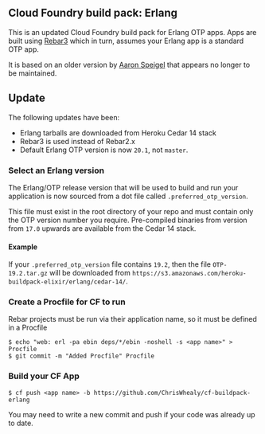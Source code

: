 ## Cloud Foundry build pack: Erlang

This is an updated Cloud Foundry build pack for Erlang OTP apps. Apps are built using [Rebar3](http://www.rebar3.org/) which in turn, assumes your Erlang app is a standard OTP app.

It is based on an older version by [Aaron Speigel](https://github.com/spiegela/cf-buildpack-erlang) that appears no longer to be maintained.

## Update

The following updates have been:

* Erlang tarballs are downloaded from Heroku Cedar 14 stack
* Rebar3 is used instead of Rebar2.x
* Default Erlang OTP version is now `20.1`, not `master`.

### Select an Erlang version

The Erlang/OTP release version that will be used to build and run your application is now sourced from a dot file called `.preferred_otp_version`.

This file must exist in the root directory of your repo and must contain only the OTP version number you require.  Pre-compiled binaries from version from `17.0` upwards are available from the Cedar 14 stack.

#### Example

If your `.preferred_otp_version` file contains `19.2`, then the file `OTP-19.2.tar.gz` will be downloaded from `https://s3.amazonaws.com/heroku-buildpack-elixir/erlang/cedar-14/`.


### Create a Procfile for CF to run

Rebar projects must be run via their application name, so it must be defined in a Procfile

    $ echo "web: erl -pa ebin deps/*/ebin -noshell -s <app name>" > Procfile
    $ git commit -m "Added Procfile" Procfile

### Build your CF App

    $ cf push <app name> -b https://github.com/ChrisWhealy/cf-buildpack-erlang

You may need to write a new commit and push if your code was already up to date.
